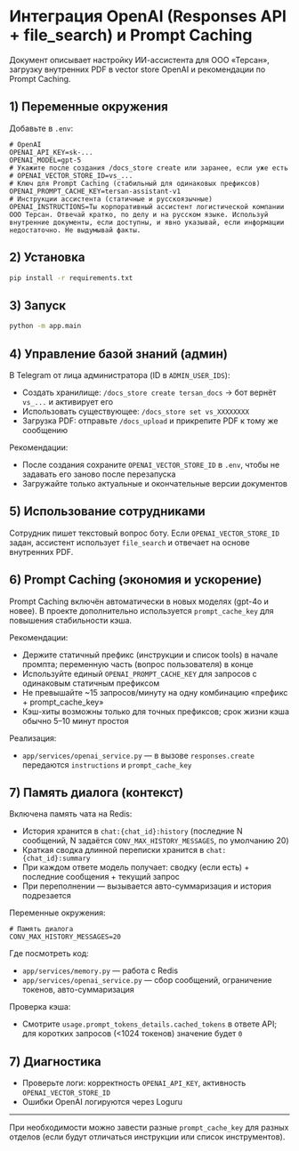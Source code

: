 # Интеграция OpenAI (Responses API + file_search) и Prompt Caching

Документ описывает настройку ИИ-ассистента для ООО «Терсан», загрузку внутренних PDF в vector store OpenAI и рекомендации по Prompt Caching.

## 1) Переменные окружения

Добавьте в `.env`:

```env
# OpenAI
OPENAI_API_KEY=sk-...
OPENAI_MODEL=gpt-5
# Укажите после создания /docs_store create или заранее, если уже есть
# OPENAI_VECTOR_STORE_ID=vs_...
# Ключ для Prompt Caching (стабильный для одинаковых префиксов)
OPENAI_PROMPT_CACHE_KEY=tersan-assistant-v1
# Инструкции ассистента (статичные и русскоязычные)
OPENAI_INSTRUCTIONS=Ты корпоративный ассистент логистической компании ООО Терсан. Отвечай кратко, по делу и на русском языке. Используй внутренние документы, если доступны, и явно указывай, если информации недостаточно. Не выдумывай факты.
```

## 2) Установка

```bash
pip install -r requirements.txt
```

## 3) Запуск

```bash
python -m app.main
```

## 4) Управление базой знаний (админ)

В Telegram от лица администратора (ID в `ADMIN_USER_IDS`):

- Создать хранилище: `/docs_store create tersan_docs` → бот вернёт `vs_...` и активирует его
- Использовать существующее: `/docs_store set vs_XXXXXXXX`
- Загрузка PDF: отправьте `/docs_upload` и прикрепите PDF к тому же сообщению

Рекомендации:
- После создания сохраните `OPENAI_VECTOR_STORE_ID` в `.env`, чтобы не задавать его заново после перезапуска
- Загружайте только актуальные и окончательные версии документов

## 5) Использование сотрудниками

Сотрудник пишет текстовый вопрос боту. Если `OPENAI_VECTOR_STORE_ID` задан, ассистент использует `file_search` и отвечает на основе внутренних PDF.

## 6) Prompt Caching (экономия и ускорение)

Prompt Caching включён автоматически в новых моделях (gpt-4o и новее). В проекте дополнительно используется `prompt_cache_key` для повышения стабильности кэша.

Рекомендации:
- Держите статичный префикс (инструкции и список tools) в начале промпта; переменную часть (вопрос пользователя) в конце
- Используйте единый `OPENAI_PROMPT_CACHE_KEY` для запросов с одинаковым статичным префиксом
- Не превышайте ~15 запросов/минуту на одну комбинацию «префикс + prompt_cache_key»
- Кэш-хиты возможны только для точных префиксов; срок жизни кэша обычно 5–10 минут простоя

Реализация:
- `app/services/openai_service.py` — в вызове `responses.create` передаются `instructions` и `prompt_cache_key`

## 7) Память диалога (контекст)

Включена память чата на Redis:

- История хранится в `chat:{chat_id}:history` (последние N сообщений, N задаётся `CONV_MAX_HISTORY_MESSAGES`, по умолчанию 20)
- Краткая сводка длинной переписки хранится в `chat:{chat_id}:summary`
- При каждом ответе модель получает: сводку (если есть) + последние сообщения + текущий запрос
- При переполнении — вызывается авто-суммаризация и история подрезается

Переменные окружения:

```env
# Память диалога
CONV_MAX_HISTORY_MESSAGES=20
```

Где посмотреть код:

- `app/services/memory.py` — работа с Redis
- `app/services/openai_service.py` — сбор сообщений, ограничение токенов, авто-суммаризация

Проверка кэша:
- Смотрите `usage.prompt_tokens_details.cached_tokens` в ответе API; для коротких запросов (<1024 токенов) значение будет `0`

## 7) Диагностика

- Проверьте логи: корректность `OPENAI_API_KEY`, активность `OPENAI_VECTOR_STORE_ID`
- Ошибки OpenAI логируются через Loguru

---

При необходимости можно завести разные `prompt_cache_key` для разных отделов (если будут отличаться инструкции или список инструментов).


